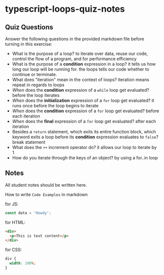# typescript-loops-quiz-notes

## Quiz Questions

Answer the following questions in the provided markdown file before turning in this exercise:

- What is the purpose of a loop?
  to iterate over data, reuse our code, control the flow of a program, and for performance efficiency
- What is the purpose of a **condition** expression in a loop?
  it tells us how long our loop will be running for. the loops tells our code whether to continue or terminate.
- What does "iteration" mean in the context of loops?
  iteration means repeat in regards to loops
- _When_ does the **condition** expression of a `while` loop get evaluated?
  before the loop iterates
- _When_ does the **initialization** expression of a `for` loop get evaluated?
  it runs once before the loop begins to iterate
- _When_ does the **condition** expression of a `for` loop get evaluated?
  before each iteration
- _When_ does the **final** expression of a `for` loop get evaluated?
  after each iteration
- Besides a `return` statement, which exits its entire function block, which keyword exits a loop before its **condition** expression evaluates to `false`?
  break statement
- What does the `++` increment operator do?
  it allows our loop to iterate by 1
- How do you iterate through the keys of an object?
  by using a for..in loop

## Notes

All student notes should be written here.

How to write `Code Examples` in markdown

for JS:

```javascript
const data = 'Howdy';
```

for HTML:

```html
<div>
  <p>This is text content</p>
</div>
```

for CSS:

```css
div {
  width: 100%;
}
```
